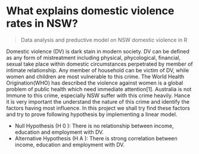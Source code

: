 # What explains domestic violence rates in NSW?

> Data analysis and preductive model on NSW domestic violence in R

Domestic violence (DV) is dark stain in modern society. DV can be defined as any form of mistreatment including physical, phycological, financial, sexual take place within domestic circumstances perpetrated by member of intimate relationship. Any member of household can be victim of DV, while women and children are most vulnerable to this crime. The World Health Origination(WHO) has described the violence against women is a global problem of public health which need immediate attention[1]. Australia is not Immune to this crime, especially NSW suffer with this crime heavily. Hance it is very important the understand the nature of this crime and identify the factors having most influence. In this project we shall try find these factors and try to prove following hypothesis by implementing a linear model.
- Null Hypothesis (H 0 ): There is no relationship between income, education and employment with DV.
- Alternative Hypothesis (H A ): There is strong correlation between income, education and employment with DV.